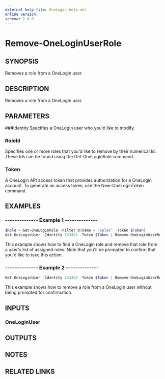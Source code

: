 ```yaml
---
external help file: OneLogin-help.xml
online version: 
schema: 2.0.0
---
```


# Remove-OneLoginUserRole

## SYNOPSIS
Removes a role from a OneLogin user.

## DESCRIPTION
Removes a role from a OneLogin user.

## PARAMETERS
###Identity
Specifies a OneLogin user who you'd like to modify.

### RoleId
Specifies one or more roles that you'd like to remove by their numerical Id. These Ids can be found using the Get-OneLoginRole command.

### Token
A OneLogin API access token that provides authorization for a OneLogin account. To generate an access token, use the New-OneLoginToken command.

## EXAMPLES
### --------------  Example 1  --------------

```powershell
$Role = Get-OneLoginRole -Filter @{name = "Sales" -Token $Token}
Get-OneLoginUser -Identity 123456 -Token $Token | Remove-OneLoginUserRole -RoleId $Role.Id -Token $Token
```

This example shows how to find a OneLogin role and remove that role from a user's list of assigned roles. Note that you'll be prompted to confirm that you'd like to take this action.

### --------------  Example 2  --------------

```powershell
Get-OneLoginUser -Identity 123456 -Token $Token | Remove-OneLoginUserRole -RoleId $Role.Id -Confirm:$false -Token $Token
```

This example shows how to remove a role from a OneLogin user without being prompted for confirmation.

## INPUTS
### OneLoginUser

## OUTPUTS

## NOTES

## RELATED LINKS
